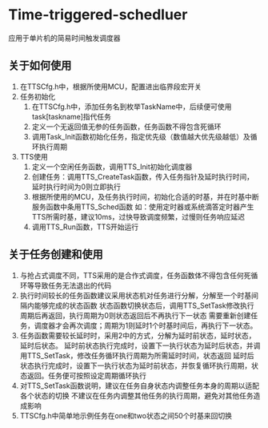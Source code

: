 # Time-triggered-schedluer
应用于单片机的简易时间触发调度器

## 关于如何使用
  1. 在TTSCfg.h中，根据所使用MCU，配置进出临界段宏开关
  2. 任务初始化
      1. 在TTSCfg.h中，添加任务名到枚举TaskName中，后续便可使用task[taskname]指代任务
      2. 定义一个无返回值无参的任务函数，任务函数不得包含死循环
      3. 调用Task_Init函数初始化任务，指定优先级（数值越大优先级越低）及循环执行周期  
  3. TTS使用
      1. 定义一个空闲任务函数，调用TTS_Init初始化调度器
      2. 创建任务：调用TTS_CreateTask函数，传入任务指针及延时执行时间，延时执行时间为0则立即执行
      3. 根据所使用的MCU，及任务执行时间，初始化合适的时基，并在时基中断服务函数中条用TTS_Sched函数
         如：使用定时器或系统滴答定时器产生TTS所需时基，建议10ms，过快导致调度频繁，过慢则任务响应延迟
      4. 调用TTS_Run函数，TTS开始运行
## 关于任务创建和使用
  1. 与抢占式调度不同，TTS采用的是合作式调度，任务函数体不得包含任何死循环等导致任务无法退出的代码
  2. 执行时间较长的任务函数建议采用状态机对任务进行分解，分解至一个时基间隔内能够完成的状态函数
     状态函数切换状态后，调用TTS_SetTask修改执行周期后再返回，执行周期为0则状态返回后不再执行下一状态
     需要重新创建任务，调度器才会再次调度；周期为1则延时1个时基时间后，再执行下一状态。
  3. 任务函数需要较长延时时，采用2中的方式，分解为延时前状态，延时状态，延时后状态。
     延时前状态执行完成时，设置下一执行状态为延时后状态，并调用TTS_SetTask，修改任务循环执行周期为所需延时时间，状态返回
     延时后状态执行完成时，设置下一执行状态为延时前状态，并恢复循环执行周期，状态返回。任务便可按照设定周期循环执行
  4. 对TTS_SetTask函数说明，建议在任务自身状态内调整任务本身的周期以适配各个状态的切换
     不建议在任务内调整其他任务的执行周期，避免对其他任务造成影响
  5. TTSCfg.h中简单地示例任务在one和two状态之间50个时基来回切换
